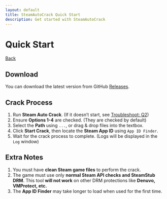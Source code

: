 ```yaml
---
layout: default
title: SteamAutoCrack Quick Start
description: Get started with SteamAutoCrack
---
```


# Quick Start  

<a href="/docs/" class="btn btn-primary">Back</a>  

## Download  

You can download the latest version from GitHub [Releases](https://github.com/SteamAutoCracks/Steam-auto-crack/releases/latest).  

## Crack Process  

1. Run **Steam Auto Crack**. (If it doesn’t start, see [Troubleshoot: Q2](/docs/FAQ#troubleshoot))  
2. Ensure **Options 1-4** are checked. (They are checked by default)  
3. Select the **Path** using `...`, or drag & drop files into the textbox.  
4. Click **Start Crack**, then locate the **Steam App ID** using `App ID Finder`.  
5. Wait for the crack process to complete. (Logs will be displayed in the `Log` window)  

## Extra Notes  

1. You must have **clean Steam game files** to perform the crack.  
2. The game must use only **normal Steam API checks and SteamStub DRM**. This tool **will not work** on other DRM protections like **Denuvo, VMProtect, etc.**  
3. The **App ID Finder** may take longer to load when used for the first time.  
